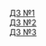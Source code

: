[ДЗ №1](https://github.com/dkeuch/homework_ylab/tree/main/homework_1)<br>
[ДЗ №2](https://github.com/dkeuch/homework_ylab/pull/1)<br>
[ДЗ №3](https://github.com/dkeuch/homework_ylab/pull/2)
